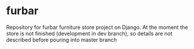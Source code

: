# furbar
Repository for furbar furniture store project on Django. At the moment the store is not finished (development in dev branch), so details are not described before pouring into master branch
